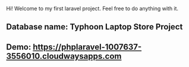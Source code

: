 Hi! 
Welcome to my first laravel project.
Feel free to do anything with it.

## Database name: Typhoon Laptop Store Project

## Demo: https://phplaravel-1007637-3556010.cloudwaysapps.com


